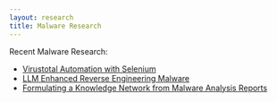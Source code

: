 ```yaml
---
layout: research
title: Malware Research
---
```


Recent Malware Research:

- [Virustotal Automation with Selenium](http://research.richards.ai/research/automation_vt)
- [LLM Enhanced Reverse Engineering Malware](http://research.richards.ai/research/project-lupine.html)
- [Formulating a Knowledge Network from Malware Analysis Reports](http://research.richards.ai/research/MKG.html)


